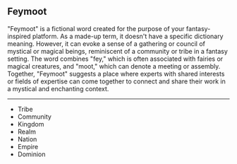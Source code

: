 ## Feymoot

"Feymoot" is a fictional word created for the purpose of your fantasy-inspired platform. As a made-up term, it doesn't have a specific dictionary meaning. However, it can evoke a sense of a gathering or council of mystical or magical beings, reminiscent of a community or tribe in a fantasy setting. The word combines "fey," which is often associated with fairies or magical creatures, and "moot," which can denote a meeting or assembly. Together, "Feymoot" suggests a place where experts with shared interests or fields of expertise can come together to connect and share their work in a mystical and enchanting context.

---

- Tribe
- Community
- Kingdom
- Realm
- Nation
- Empire
- Dominion
